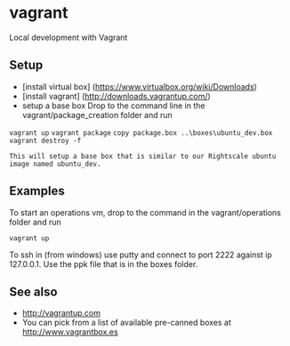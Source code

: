 vagrant
=======

Local development with Vagrant

Setup
-----
* [install virtual box] (https://www.virtualbox.org/wiki/Downloads)
* [install vagrant] (http://downloads.vagrantup.com/)
* setup a base box
    Drop to the command line in the vagrant/package_creation folder and run

`vagrant up`
`vagrant package`
`copy package.box ..\boxes\ubuntu_dev.box`
`vagrant destroy -f`

    This will setup a base box that is similar to our Rightscale ubuntu image named ubuntu_dev.

Examples
--------
To start an operations vm, drop to the command in the vagrant/operations folder and run

`vagrant up`

To ssh in (from windows) use putty and connect to port 2222 against ip 127.0.0.1.  Use the ppk file that is in the boxes
folder.

See also
--------
* http://vagrantup.com
* You can pick from a list of available pre-canned boxes at http://www.vagrantbox.es
